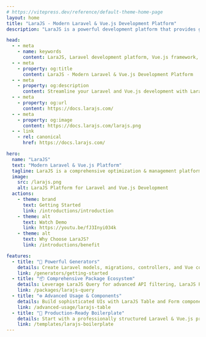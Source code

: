 ```yaml
---
# https://vitepress.dev/reference/default-theme-home-page
layout: home
title: "LaraJS - Modern Laravel & Vue.js Development Platform"
description: "LaraJS is a powerful development platform that provides generators, query builders, and essential tools for Laravel and Vue.js projects"

head:
  - - meta
    - name: keywords
      content: LaraJS, Laravel development platform, Vue.js framework, LaraJS Query, Laravel generators, Laravel boilerplate
  - - meta
    - property: og:title
      content: LaraJS - Modern Laravel & Vue.js Development Platform
  - - meta
    - property: og:description
      content: Streamline your Laravel and Vue.js development with LaraJS - an optimization platform with powerful generators, query builders, and essential tools
  - - meta
    - property: og:url
      content: https://docs.larajs.com/
  - - meta
    - property: og:image
      content: https://docs.larajs.com/larajs.png
  - - link
    - rel: canonical
      href: https://docs.larajs.com/

hero:
  name: "LaraJS"
  text: "Modern Laravel & Vue.js Platform"
  tagline: LaraJS is a comprehensive optimization & management platform for Laravel and Vue.js development. We provide essential tools, generators, and features for building robust web applications from day one.
  image:
    src: /larajs.png
    alt: LaraJS Platform for Laravel and Vue.js Development
  actions:
    - theme: brand
      text: Getting Started
      link: /introductions/introduction
    - theme: alt
      text: Watch Demo
      link: https://youtu.be/fJ3Inyi034k
    - theme: alt
      text: Why Choose LaraJS?
      link: /introductions/benefit

features:
  - title: "🔧 Powerful Generators"
    details: Create Laravel models, migrations, controllers, and Vue components with a simple configuration. Streamline your development workflow with our code generation tools.
    link: /generators/getting-started
  - title: "📦 Comprehensive Package Ecosystem"
    details: Leverage LaraJS Query for advanced API filtering, LaraJS Permission for access control, LaraJS i18n for internationalization, and more specialized tools.
    link: /packages/larajs-query
  - title: "⚙️ Advanced Usage & Components"
    details: Build sophisticated UIs with LaraJS Table and Form components. Configure custom validation rules, implement search features, and optimize for performance.
    link: /advanced-usage/larajs-table
  - title: "🚀 Production-Ready Boilerplate"
    details: Start with a professionally structured Laravel & Vue.js project template that follows best practices for enterprise applications.
    link: /templates/larajs-boilerplate
---
```

